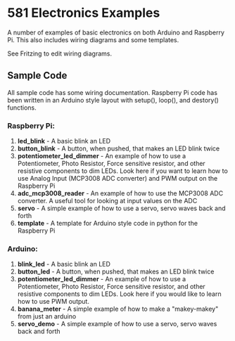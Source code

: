 # 581 Electronics Examples

A number of examples of basic electronics on both Arduino and Raspberry Pi. This also includes wiring diagrams and some templates.


See Fritzing to edit wiring diagrams.


## Sample Code
All sample code has some wiring documentation. Raspberry Pi code has been written in an Arduino style layout with setup(), loop(), and destory() functions.


### Raspberry Pi:
1. **led_blink** - A basic blink an LED 
2. **button_blink** - A button, when pushed, that makes an LED blink twice
3. **potentiometer_led_dimmer** - An example of how to use a Potentiometer, Photo Resistor, Force sensitive resistor, and other resistive components to dim LEDs. Look here if you want to learn how to use Analog Input (MCP3008 ADC converter) and PWM output on the Raspberry Pi
4. **adc_mcp3008_reader** - An example of how to use the MCP3008 ADC converter. A useful tool for looking at input values on the ADC
5. **servo** - A simple example of how to use a servo, servo waves back and forth
6. **template** - A template for Arduino style code in python for the Raspberry Pi


### Arduino:
1. **blink_led** - A basic blink an LED 
2. **button_led** - A button, when pushed, that makes an LED blink twice
3. **potentiometer_led_dimmer** - An example of how to use a Potentiometer, Photo Resistor, Force sensitive resistor, and other resistive components to dim LEDs. Look here if you would like to learn how to use PWM output.
2. **banana_meter** - A simple example of how to make a "makey-makey" from just an arduino
3. **servo_demo** - A simple example of how to use a servo, servo waves back and forth
